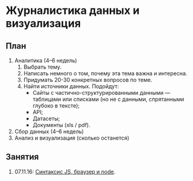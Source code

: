 # Журналистика данных и визуализация

## План

1. Аналитика (4–6 недель)
    1. Выбрать тему.
    2. Написать немного о том, почему эта тема важна и интересна.
    2. Придумать 20-30 конкретных вопросов по теме.
    3. Найти источники данных. Подойдут:
        - Сайты с частично-структурированными данными — таблицами или списками (но не с данными, спрятанными глубоко в тексте);
        - API;
        - Датасеты;
        - Документы (xls / pdf).
2. Сбор данных (4–6 недель)
3. Анализ и визуализация (сколько останется)

## Занятия

1. 07.11.16: [Синтаксис JS, браузер и node](lessons-01).
